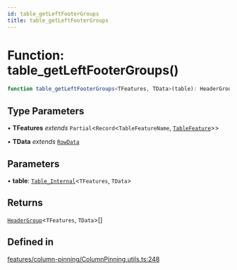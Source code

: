 ```yaml
---
id: table_getLeftFooterGroups
title: table_getLeftFooterGroups
---
```


# Function: table\_getLeftFooterGroups()

```ts
function table_getLeftFooterGroups<TFeatures, TData>(table): HeaderGroup<TFeatures, TData>[]
```

## Type Parameters

• **TFeatures** *extends* `Partial`\<`Record`\<`TableFeatureName`, [`TableFeature`](../interfaces/tablefeature.md)\>\>

• **TData** *extends* [`RowData`](../type-aliases/rowdata.md)

## Parameters

• **table**: [`Table_Internal`](../type-aliases/table_internal.md)\<`TFeatures`, `TData`\>

## Returns

[`HeaderGroup`](../interfaces/headergroup.md)\<`TFeatures`, `TData`\>[]

## Defined in

[features/column-pinning/ColumnPinning.utils.ts:248](https://github.com/TanStack/table/blob/main/packages/table-core/src/features/column-pinning/ColumnPinning.utils.ts#L248)
